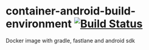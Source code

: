 # container-android-build-environment [![Build Status](https://cloud.drone.io/api/badges/yellowmegaman/container-android-build-environment/status.svg)](https://cloud.drone.io/yellowmegaman/container-android-build-environment)

Docker image with gradle, fastlane and android sdk
